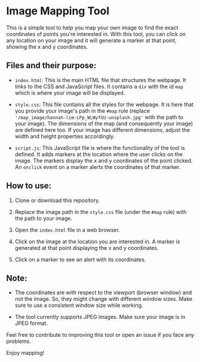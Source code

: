 # Image Mapping Tool

This is a simple tool to help you map your own image to find the exact coordinates of points you're interested in. With this tool, you can click on any location on your image and it will generate a marker at that point, showing the x and y coordinates.

## Files and their purpose:

- `index.html`: This is the main HTML file that structures the webpage. It links to the CSS and JavaScript files. It contains a `div` with the id `map` which is where your image will be displayed.

- `style.css`: This file contains all the styles for the webpage. It is here that you provide your image's path in the `#map` rule (replace `'/map_image/hannah-lim-LPp_WLWyfGU-unsplash.jpg'` with the path to your image). The dimensions of the map (and consequently your image) are defined here too. If your image has different dimensions, adjust the width and height properties accordingly.

- `script.js`: This JavaScript file is where the functionality of the tool is defined. It adds markers at the location where the user clicks on the image. The markers display the x and y coordinates of the point clicked. An `onclick` event on a marker alerts the coordinates of that marker.

## How to use:

1. Clone or download this repository.

2. Replace the image path in the `style.css` file (under the `#map` rule) with the path to your image.

3. Open the `index.html` file in a web browser.

4. Click on the image at the location you are interested in. A marker is generated at that point displaying the x and y coordinates.

5. Click on a marker to see an alert with its coordinates.

## Note:

- The coordinates are with respect to the viewport (browser window) and not the image. So, they might change with different window sizes. Make sure to use a consistent window size while working.

- The tool currently supports JPEG images. Make sure your image is in JPEG format.

Feel free to contribute to improving this tool or open an issue if you face any problems.

Enjoy mapping!


